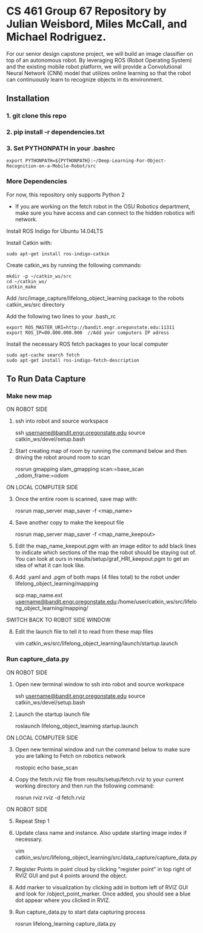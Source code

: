 # CS 461 Group 67 Repository by Julian Weisbord, Miles McCall, and Michael Rodriguez.

For our senior design capstone project, we will build an image classifier on top of an autonomous robot. By leveraging ROS (Robot Operating System) and the existing mobile robot platform, we will provide a Convolutional Neural Network (CNN) model that utilizes online learning so that the robot can continuously learn to recognize objects in its environment.

## Installation
### 1. git clone this repo
### 2. pip install -r dependencies.txt
### 3. Set PYTHONPATH in your .bashrc
	export PYTHONPATH=${PYTHONPATH}:~/Deep-Learning-For-Object-Recognition-on-a-Mobile-Robot/src
### More Dependencies
For now, this repository only supports Python 2

- If you are working on the fetch robot in the OSU Robotics department, make sure you have access and can connect to the hidden robotics wifi network.

Install ROS Indigo for Ubuntu 14.04LTS

Install Catkin with: 

	sudo apt-get install ros-indigo-catkin

Create catkin_ws by running the following commands:

	mkdir -p ~/catkin_ws/src
	cd ~/catkin_ws/
	catkin_make

Add /src/image_capture/lifelong_object_learning package to the robots catkin_ws/src directory

Add the following two lines to your .bash_rc

	export ROS_MASTER_URI=http://bandit.engr.oregonstate.edu:11311
	export ROS_IP=00.000.000.000  //Add your computers IP adress

Install the necessary ROS fetch packages to your local computer

	sudo apt-cache search fetch
	sudo apt-get install ros-indigo-fetch-description

## To Run Data Capture

### Make new map

ON ROBOT SIDE <br />

1. ssh into  robot and source workspace <br />
	
	ssh username@bandit.engr.oregonstate.edu
	source catkin_ws/devel/setup.bash

2. Start creating map of room by running the command below and then driving the robot around room to scan <br />
	
	rosrun gmapping slam_gmapping scan:=base_scan _odom_frame:=odom

ON LOCAL COMPUTER SIDE <br />

3. Once the entire room is scanned, save map with: <br />
	
	rosrun map_server map_saver -f <map_name>

4. Save another copy to make the keepout file <br />

	rosrun map_server map_saver -f <map_name_keepout>

5. Edit the map_name_keepout.pgm with an image editor to add black lines to indicate which sections of the map the robot should be staying out of. You can look at ours in results/setup/graf_HRI_keepout.pgm to get an idea of what it can look like. <br />

7. Add .yaml and .pgm of both maps (4 files total) to the robot under lifelong_object_learning/mapping <br />
	
	scp map_name.ext username@bandit.engr.oregonstate.edu:/home/user/catkin_ws/src/lifelong_object_learning/mapping/

SWITCH BACK TO ROBOT SIDE WINDOW <br />

8. Edit the launch file to tell it to read from these map files <br />

	vim catkin_ws/src/lifelong_object_learning/launch/startup.launch

### Run capture_data.py 

ON ROBOT SIDE <br />

1. Open new terminal window to ssh into robot and source workspace
	
	ssh username@bandit.engr.oregonstate.edu
	source catkin_ws/devel/setup.bash

2. Launch the startup launch file 

	roslaunch lifelong_object_learning startup.launch

ON LOCAL COMPUTER SIDE

3. Open new terminal window and run the command below to make sure you are talking to Fetch on robotics network

	rostopic echo base_scan

4. Copy the fetch.rviz file from results/setup/fetch.rviz to your current working directory and then run the following command:

	rosrun rviz rviz -d fetch.rviz

ON ROBOT SIDE

5. Repeat Step 1

6. Update class name and instance. Also update starting image index if necessary.  
	
	vim catkin_ws/src/lifelong_object_learning/src/data_capture/capture_data.py

7. Register Points in point cloud by clicking "register point" in top right of RVIZ GUI and put 4 points around the object.

8. Add marker to visualization by clicking add in bottom left of RVIZ GUI and look for /object_point_marker. Once added, you should see a blue dot appear where you clicked in RVIZ.

9. Run capture_data.py to start data capturing process
	
	rosrun lifelong_learning capture_data.py    

